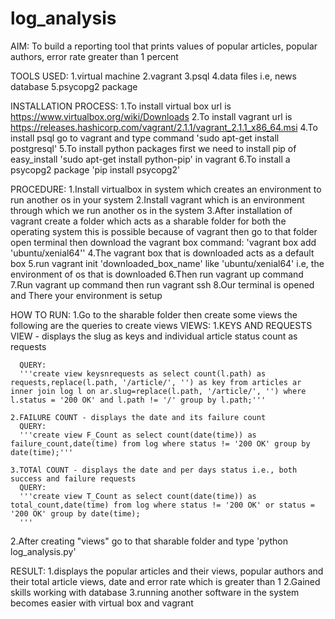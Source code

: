 # log_analysis

AIM:
    To build a reporting tool that prints values of popular articles, popular authors, error rate greater than 1 percent

TOOLS USED:
1.virtual machine
2.vagrant
3.psql
4.data files i.e, news database
5.psycopg2 package

INSTALLATION PROCESS:
1.To install virtual box url is https://www.virtualbox.org/wiki/Downloads
2.To install vagrant url is https://releases.hashicorp.com/vagrant/2.1.1/vagrant_2.1.1_x86_64.msi
4.To install psql go to vagrant and type command 'sudo apt-get install postgresql'
5.To install python packages first we need to install pip of easy_install 'sudo apt-get install python-pip' in vagrant
6.To install a psycopg2 package 'pip install psycopg2'

PROCEDURE:
1.Install virtualbox in system which creates an environment to run another os in your system
2.Install vagrant which is an environment through which we run another os in the system
3.After installation of vagrant create a folder which acts as a sharable folder for both the operating system this is possible because of vagrant then go to that folder open terminal then download the vagrant box command: 'vagrant box add 'ubuntu/xenial64''
4.The vagrant box that is downloaded acts as a default box 
5.run vagrant init 'downloaded_box_name' like 'ubuntu/xenial64' i.e, the environment of os that is downloaded
6.Then run vagrant up command 
7.Run vagrant up command then run vagrant ssh
8.Our terminal is opened and There your environment is setup 

HOW TO RUN:
1.Go to the sharable folder then create some views the following are the queries to create views
VIEWS:
    1.KEYS AND REQUESTS VIEW - displays the slug as keys and individual article status count    as requests
    
      QUERY:
      '''create view keysnrequests as select count(l.path) as requests,replace(l.path, '/article/', '') as key from articles ar inner join log l on ar.slug=replace(l.path, '/article/', '') where l.status = '200 OK' and l.path != '/' group by l.path;'''

    2.FAILURE COUNT - displays the date and its failure count
      QUERY:
      '''create view F_Count as select count(date(time)) as failure_count,date(time) from log where status != '200 OK' group by date(time);''' 

    3.TOTAl COUNT - displays the date and per days status i.e., both success and failure requests
      QUERY:
      '''create view T_Count as select count(date(time)) as total_count,date(time) from log where status != '200 OK' or status = '200 OK' group by date(time);
      '''
2.After creating "views" go to that sharable folder and type 'python log_analysis.py'

RESULT:
1.displays the popular articles and their views, popular authors and their total article views, date and error rate which is greater than 1
2.Gained skills working with database
3.running another software in the system becomes easier with virtual box and vagrant